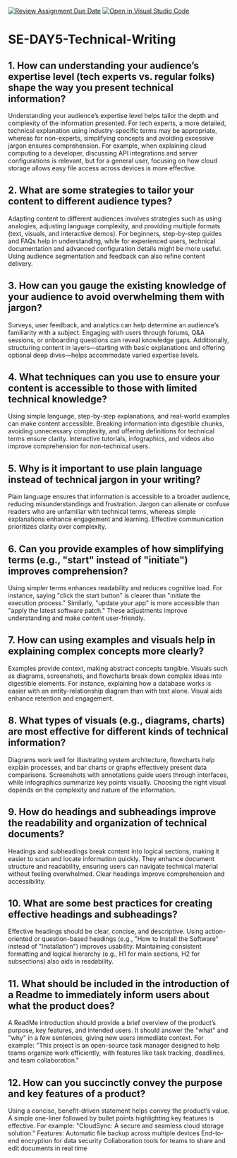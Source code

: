 [![Review Assignment Due Date](https://classroom.github.com/assets/deadline-readme-button-22041afd0340ce965d47ae6ef1cefeee28c7c493a6346c4f15d667ab976d596c.svg)](https://classroom.github.com/a/zsAR-pyY)
[![Open in Visual Studio Code](https://classroom.github.com/assets/open-in-vscode-2e0aaae1b6195c2367325f4f02e2d04e9abb55f0b24a779b69b11b9e10269abc.svg)](https://classroom.github.com/online_ide?assignment_repo_id=18903931&assignment_repo_type=AssignmentRepo)
# SE-DAY5-Technical-Writing
## 1. How can understanding your audience’s expertise level (tech experts vs. regular folks) shape the way you present technical information?
Understanding your audience’s expertise level helps tailor the depth and complexity of the information presented. For tech experts, a more detailed, technical explanation using industry-specific terms may be appropriate, whereas for non-experts, simplifying concepts and avoiding excessive jargon ensures comprehension. For example, when explaining cloud computing to a developer, discussing API integrations and server configurations is relevant, but for a general user, focusing on how cloud storage allows easy file access across devices is more effective.

## 2. What are some strategies to tailor your content to different audience types?
Adapting content to different audiences involves strategies such as using analogies, adjusting language complexity, and providing multiple formats (text, visuals, and interactive demos). For beginners, step-by-step guides and FAQs help in understanding, while for experienced users, technical documentation and advanced configuration details might be more useful. Using audience segmentation and feedback can also refine content delivery.

## 3. How can you gauge the existing knowledge of your audience to avoid overwhelming them with jargon?
Surveys, user feedback, and analytics can help determine an audience’s familiarity with a subject. Engaging with users through forums, Q&A sessions, or onboarding questions can reveal knowledge gaps. Additionally, structuring content in layers—starting with basic explanations and offering optional deep dives—helps accommodate varied expertise levels.

## 4. What techniques can you use to ensure your content is accessible to those with limited technical knowledge?
Using simple language, step-by-step explanations, and real-world examples can make content accessible. Breaking information into digestible chunks, avoiding unnecessary complexity, and offering definitions for technical terms ensure clarity. Interactive tutorials, infographics, and videos also improve comprehension for non-technical users.

## 5. Why is it important to use plain language instead of technical jargon in your writing?
Plain language ensures that information is accessible to a broader audience, reducing misunderstandings and frustration. Jargon can alienate or confuse readers who are unfamiliar with technical terms, whereas simple explanations enhance engagement and learning. Effective communication prioritizes clarity over complexity.

## 6. Can you provide examples of how simplifying terms (e.g., "start" instead of "initiate") improves comprehension?
Using simpler terms enhances readability and reduces cognitive load. For instance, saying "click the start button" is clearer than "initiate the execution process." Similarly, "update your app" is more accessible than "apply the latest software patch." These adjustments improve understanding and make content user-friendly.

## 7. How can using examples and visuals help in explaining complex concepts more clearly?
Examples provide context, making abstract concepts tangible. Visuals such as diagrams, screenshots, and flowcharts break down complex ideas into digestible elements. For instance, explaining how a database works is easier with an entity-relationship diagram than with text alone. Visual aids enhance retention and engagement.

## 8. What types of visuals (e.g., diagrams, charts) are most effective for different kinds of technical information?
Diagrams work well for illustrating system architecture, flowcharts help explain processes, and bar charts or graphs effectively present data comparisons. Screenshots with annotations guide users through interfaces, while infographics summarize key points visually. Choosing the right visual depends on the complexity and nature of the information.

## 9. How do headings and subheadings improve the readability and organization of technical documents?
Headings and subheadings break content into logical sections, making it easier to scan and locate information quickly. They enhance document structure and readability, ensuring users can navigate technical material without feeling overwhelmed. Clear headings improve comprehension and accessibility.

## 10. What are some best practices for creating effective headings and subheadings?
Effective headings should be clear, concise, and descriptive. Using action-oriented or question-based headings (e.g., "How to Install the Software" instead of "Installation") improves usability. Maintaining consistent formatting and logical hierarchy (e.g., H1 for main sections, H2 for subsections) also aids in readability.

## 11. What should be included in the introduction of a Readme to immediately inform users about what the product does?
A ReadMe introduction should provide a brief overview of the product’s purpose, key features, and intended users. It should answer the "what" and "why" in a few sentences, giving new users immediate context. For example: "This project is an open-source task manager designed to help teams organize work efficiently, with features like task tracking, deadlines, and team collaboration."

## 12. How can you succinctly convey the purpose and key features of a product?
Using a concise, benefit-driven statement helps convey the product’s value. A simple one-liner followed by bullet points highlighting key features is effective. For example:
"CloudSync: A secure and seamless cloud storage solution."
Features:
  Automatic file backup across multiple devices
  End-to-end encryption for data security
  Collaboration tools for teams to share and edit documents in real time
